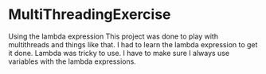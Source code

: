 # MultiThreadingExercise
Using the lambda expression
This project was done to play with multithreads and things like that. I had to learn the lambda expression to get it done.
Lambda was tricky to use. I have to make sure I always use variables with the lambda expressions.
